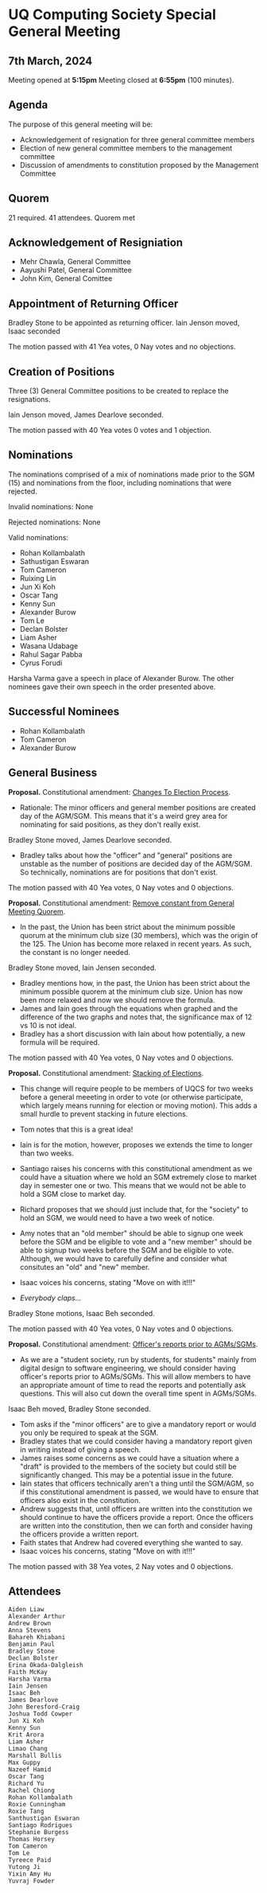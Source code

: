 # UQ Computing Society Special General Meeting 
## 7th March, 2024

Meeting opened at **5:15pm**
Meeting closed at **6:55pm** (100 minutes).

## Agenda
The purpose of this general meeting will be:
- Acknowledgement of resignation for three general committee members
- Election of new general committee members to the management committee
- Discussion of amendments to constitution proposed by the Management Committee

## Quorem 

21 required. 41 attendees. Quorem met 

## Acknowledgement of Resigniation 
- Mehr Chawla, General Committee
- Aayushi Patel, General Committee
- John Kim, General Comittee

## Appointment of Returning Officer 

Bradley Stone to be appointed as returning officer.
Iain Jenson moved, Isaac seconded

The motion passed with 41 Yea votes, 0 Nay votes and no objections.

## Creation of Positions

Three (3) General Committee positions to be created to replace the resignations. 

Iain Jenson moved, James Dearlove seconded. 

The motion passed with 40 Yea votes 0 votes and 1 objection. 

## Nominations

The nominations comprised of a mix of nominations made prior to the SGM (15) and nominations from the floor, including nominations that were rejected.

Invalid nominations: None

Rejected nominations: None

Valid nominations: 
- Rohan Kollambalath
- Sathustigan Eswaran
- Tom Cameron
- Ruixing Lin
- Jun Xi Koh
- Oscar Tang
- Kenny Sun
- Alexander Burow
- Tom Le
- Declan Bolster
- Liam Asher
- Wasana Udabage
- Rahul Sagar Pabba
- Cyrus Forudi

Harsha Varma gave a speech in place of Alexander Burow. The other nominees gave their own speech in the order presented above. 

## Successful Nominees

- Rohan Kollambalath 
- Tom Cameron 
- Alexander Burow 


## General Business
**Proposal.** Constitutional amendment: [Changes To Election Process](https://github.com/UQComputingSociety/constitution/pull/48).
- Rationale: The minor officers and general member positions are created day of the AGM/SGM. This means that it's a weird grey area for nominating for said positions, as they don't really exist. 

Bradley Stone moved, James Dearlove seconded.

- Bradley talks about how the "officer" and "general" positions are unstable as the number of positions are decided day of the AGM/SGM. So technically, nominations are for positions that don't exist.

The motion passed with 40 Yea votes, 0 Nay votes and 0 objections.

**Proposal.** Constitutional amendment: [Remove constant from General Meeting Quorem](https://github.com/UQComputingSociety/constitution/pull/51). 
- In the past, the Union has been strict about the minimum possible quorum at the minimum club size (30 members), which was the origin of the 125. The Union has become more relaxed in recent years. As such, the constant is no longer needed. 

Bradley Stone moved, Iain Jensen seconded.

- Bradley mentions how, in the past, the Union has been strict about the minimum possible quorem at the minimum club size. Union has now been more relaxed and now we should remove the formula. 
- James and Iain goes through the equations when graphed and the difference of the two graphs and notes that, the significance max of 12 vs 10 is not ideal. 
- Bradley has a short discussion with Iain about how potentially, a new formula will be required. 

The motion passed with 40 Yea votes, 0 Nay votes and 0 objections.

**Proposal.** Constitutional amendment: [Stacking of Elections](https://github.com/UQComputingSociety/constitution/pull/52).
- This change will require people to be members of UQCS for two weeks before a general meeeting in order to vote (or otherwise participate, which largely means running for election or moving motion). This adds a small hurdle to prevent stacking in future elections. 

- Tom notes that this is a great idea!
- Iain is for the motion, however, proposes we extends the time to longer than two weeks.
- Santiago raises his concerns with this constitutional amendment as we could have a situation where we hold an SGM extremely close to market day in semester one or two. This means that we would not be able to hold a SGM close to market day.
- Richard proposes that we should just include that, for the "society" to hold an SGM, we would need to have a two week of notice. 
- Amy notes that an "old member" should be able to signup one week before the SGM and be eligible to vote and a "new member" should be able to signup two weeks before the SGM and be eligible to vote. Although, we would have to carefully define and consider what consitutes an "old" and "new" member.
- Isaac voices his concerns, stating "Move on with it!!!"
- *Everybody claps...*

Bradley Stone motions, Isaac Beh seconded.

The motion passed with 40 Yea votes, 0 Nay votes and 0 objections.

**Proposal.** Constitutional amendment: [Officer's reports prior to AGMs/SGMs](https://github.com/UQComputingSociety/constitution/pull/53).

- As we are a "student society, run by students, for students" mainly from digital design to software engineering, we should consider having officer's reports prior to AGMs/SGMs. This will allow members to have an appropriate amount of time to read the reports and potentially ask questions. This will also cut down the overall time spent in AGMs/SGMs. 

Isaac Beh moved, Bradley Stone seconded.

- Tom asks if the "minor officers" are to give a mandatory report or would you only be required to speak at the SGM. 
- Bradley states that we could consider having a mandatory report given in writing instead of giving a speech. 
- James raises some concerns as we could have a situation where a "draft" is provided to the members of the society but could still be significantly changed. This may be a potential issue in the future. 
- Iain states that officers technically aren't a thing until the SGM/AGM, so if this constitutional amendment is passed, we would have to ensure that officers also exist in the constitution. 
- Andrew suggests that, until officers are written into the constitution we should continue to have the officers provide a report. Once the officers are written into the constitution, then we can forth and consider having the officers provide a written report.
- Faith states that Andrew had covered everything she wanted to say. 
- Isaac voices his concerns, stating "Move on with it!!!"

The motion passed with 38 Yea votes, 2 Nay votes and 0 objections.

## Attendees
    Aiden Liaw
    Alexander Arthur
    Andrew Brown
    Anna Stevens
    Bahareh Khiabani
    Benjamin Paul
    Bradley Stone
    Declan Bolster
    Erina Okada-Dalgleish
    Faith McKay
    Harsha Varma
    Iain Jensen
    Isaac Beh
    James Dearlove
    John Beresford-Craig
    Joshua Todd Cowper
    Jun Xi Koh
    Kenny Sun
    Krit Arora
    Liam Asher
    Limao Chang
    Marshall Bullis
    Max Guppy
    Nazeef Hamid
    Oscar Tang
    Richard Yu
    Rachel Chiong
    Rohan Kollambalath
    Roxie Cunningham
    Roxie Tang
    Santhustigan Eswaran
    Santiago Rodrigues
    Stephanie Burgess
    Thomas Horsey
    Tom Cameron
    Tom Le
    Tyreece Paid
    Yutong Ji
    Yixin Amy Hu
    Yuvraj Fowder